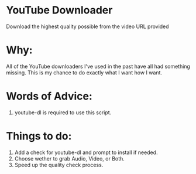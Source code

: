 YouTube Downloader
======
Download the highest quality possible from the video URL provided

Why:
====

All of the YouTube downloaders I've used in the past have all had something missing. This is my chance to do exactly what I want how I want.

Words of Advice:
================
1. youtube-dl is required to use this script.

Things to do:
=============
1. Add a check for youtube-dl and prompt to install if needed.
2. Choose wether to grab Audio, Video, or Both.
3. Speed up the quality check process.

